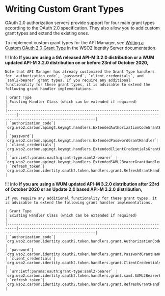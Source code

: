 # Writing Custom Grant Types

OAuth 2.0 authorization servers provide support for four main grant types according to the OAuth 2.0 specification. They also allow you to add custom grant types and extend the existing ones.

To implement custom grant types for the API Manager, see [Writing a Custom OAuth 2.0 Grant Type](https://is.docs.wso2.com/en/5.10.0/learn/writing-a-custom-oauth-2.0-grant-type/) in the WSO2 Identity Server documentation.

!!! Info 
    **If you are using a GA released API-M 3.2.0 distribution or a WUM updated API-M 3.2.0 distribution on or before 23rd of October 2020,**

    Note that API Manager has already customized the Grant Type handlers for `authorization_code`, `password`, `client_credentials`, and `saml2-bearer` grant types. If you require any additional functionality for these grant types, it is advisable to extend the following grant handler implementations.

    | Grant Type                                                               | Existing Handler Class (which can be extended if required)                                              |
    |--------------------------------------------------------------------------|---------------------------------------------------------------------------------------------------------|
    | `authorization_code`| `org.wso2.carbon.apimgt.keymgt.handlers.ExtendedAuthorizationCodeGrantHandler` |
    | `password`| `org.wso2.carbon.apimgt.keymgt.handlers.ExtendedPasswordGrantHandler`|
    | `client_credentials`| `org.wso2.carbon.apimgt.keymgt.handlers.ExtendedClientCredentialsGrantHandler` |
    | `urn:ietf:params:oauth:grant-type:saml2-bearer` | `org.wso2.carbon.apimgt.keymgt.handlers.ExtendedSAML2BearerGrantHandler`|
    | `refresh_token`| `org.wso2.carbon.identity.oauth2.token.handlers.grant.RefreshGrantHandler` |

!!! Info 
    **If you are using a WUM updated API-M 3.2.0 distribution after 23rd of October 2020 or an Update 2.0 based API-M 3.2.0 distribution,**

    If you require any additional functionality for these grant types, it is advisable to extend the following grant handler implementations.

    | Grant Type                                                               | Existing Handler Class (which can be extended if required)                                              |
    |--------------------------------------------------------------------------|---------------------------------------------------------------------------------------------------------|
    | `authorization_code`| `org.wso2.carbon.identity.oauth2.token.handlers.grant.AuthorizationCodeGrantHandler` |
    | `password`| `org.wso2.carbon.identity.oauth2.token.handlers.grant.PasswordGrantHandler`|
    | `client_credentials`| `org.wso2.carbon.identity.oauth2.token.handlers.grant.ClientCredentialsGrantHandler` |
    | `urn:ietf:params:oauth:grant-type:saml2-bearer` | `org.wso2.carbon.identity.oauth2.token.handlers.grant.saml.SAML2BearerGrantHandler`|
    | `refresh_token`| `org.wso2.carbon.identity.oauth2.token.handlers.grant.RefreshGrantHandler` |
